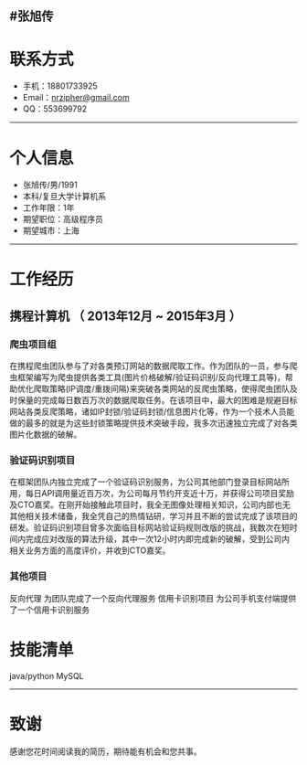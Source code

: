 #张旭传
---
# 联系方式

- 手机：18801733925
- Email：nrzipher@gmail.com 
- QQ：553699792

---

# 个人信息

 - 张旭传/男/1991 
 - 本科/复旦大学计算机系 
 - 工作年限：1年
 - 期望职位：高级程序员
 - 期望城市：上海

---

# 工作经历


## 携程计算机 （ 2013年12月 ~ 2015年3月 ）

### 爬虫项目组 
在携程爬虫团队参与了对各类预订网站的数据爬取工作。作为团队的一员，参与爬虫框架编写为爬虫提供各类工具(图片价格破解/验证码识别/反向代理工具等)，帮助优化爬取策略(IP调度/重拨间隔)来突破各类网站的反爬虫策略，使得爬虫团队及时保量的完成每日数百万次的数据爬取任务。在该项目中，最大的困难是规避目标网站各类反爬策略，诸如IP封锁/验证码封锁/信息图片化等，作为一个技术人员能做的最多的就是为这些封锁策略提供技术突破手段，我多次迅速独立完成了对各类图片化数据的破解。


### 验证码识别项目 
在框架团队内独立完成了一个验证码识别服务，为公司其他部门登录目标网站所用，每日API调用量近百万次，为公司每月节约开支近十万，并获得公司项目奖励及CTO嘉奖。在刚开始接触此项目时，我全无图像处理相关知识，公司内部也无其他相关技术储备，我全凭自己的热情钻研，学习并且不断的尝试完成了该项目的研发。验证码识别项目曾多次面临目标网站验证码规则改版的挑战，我数次在短时间内完成应对改版的算法升级，其中一次12小时内即完成新的破解，受到公司内相关业务方面的高度评价，并收到CTO嘉奖。



### 其他项目

反向代理			为团队完成了一个反向代理服务
信用卡识别项目 	为公司手机支付端提供了一个信用卡识别服务
 


# 技能清单
java/python
MySQL


---

# 致谢
感谢您花时间阅读我的简历，期待能有机会和您共事。
